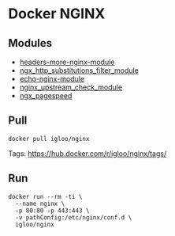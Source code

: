 
# Docker NGINX

## Modules

- [headers-more-nginx-module](https://github.com/openresty/headers-more-nginx-module)
- [ngx_http_substitutions_filter_module](https://github.com/yaoweibin/ngx_http_substitutions_filter_module)
- [echo-nginx-module](https://github.com/openresty/echo-nginx-module)
- [nginx_upstream_check_module](https://github.com/yaoweibin/nginx_upstream_check_module)
- [ngx_pagespeed](https://github.com/pagespeed/ngx_pagespeed)

## Pull

```
docker pull igloo/nginx
```
Tags: https://hub.docker.com/r/igloo/nginx/tags/

## Run

```
docker run --rm -ti \
  --name nginx \
  -p 80:80 -p 443:443 \
  -v pathConfig:/etc/nginx/conf.d \
  igloo/nginx
```
